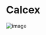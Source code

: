 # Calcex

![image](https://user-images.githubusercontent.com/95668340/176869381-bbdf3611-dec0-4444-b534-caa360e013bc.png)
